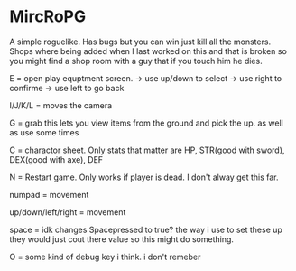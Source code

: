 # MircRoPG
A simple roguelike. Has bugs but you can win just kill all the monsters. Shops where being added when I last worked on this and that is broken so you might find a shop room with a guy that if you touch him he dies. 

E = open play equptment screen.
	-> use up/down to select
	-> use right to confirme
	-> use left to go back

I/J/K/L = moves the camera

G = grab this lets you view items from the ground and pick the up. as well as use some times

C = charactor sheet. Only stats that matter are HP, STR(good with sword), DEX(good with axe), DEF

N = Restart game. Only works if player is dead. I don't alway get this far.

numpad = movement

up/down/left/right = movement

space = idk changes Spacepressed to true? the way i use to set these up they would just cout there value so this might do something.




O = some kind of debug key i think. i don't remeber
